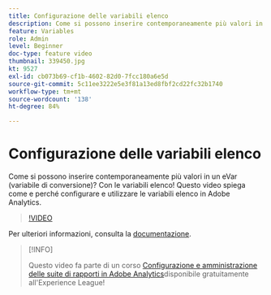 ```yaml
---
title: Configurazione delle variabili elenco
description: Come si possono inserire contemporaneamente più valori in un eVar (variabile di conversione)? Con le variabili elenco! Questo video spiega come e perché configurare e utilizzare le variabili elenco in Adobe Analytics.
feature: Variables
role: Admin
level: Beginner
doc-type: feature video
thumbnail: 339450.jpg
kt: 9527
exl-id: cb073b69-cf1b-4602-82d0-7fcc180a6e5d
source-git-commit: 5c11ee3222e5e3f81a13ed8fbf2cd22fc32b1740
workflow-type: tm+mt
source-wordcount: '138'
ht-degree: 84%

---
```


# Configurazione delle variabili elenco

Come si possono inserire contemporaneamente più valori in un eVar (variabile di conversione)? Con le variabili elenco! Questo video spiega come e perché configurare e utilizzare le variabili elenco in Adobe Analytics.

>[!VIDEO](https://video.tv.adobe.com/v/339450/?quality=12&learn=on)

Per ulteriori informazioni, consulta la [documentazione](https://experienceleague.adobe.com/docs/analytics/admin/admin-tools/conversion-variables/list-var-admin.html?lang=it).

>[!INFO]
>
> Questo video fa parte di un corso [Configurazione e amministrazione delle suite di rapporti in Adobe Analytics](https://experienceleague.adobe.com/?recommended=Analytics-A-1-2021.1.administration&amp;lang=it)disponibile gratuitamente all&#39;Experience League!